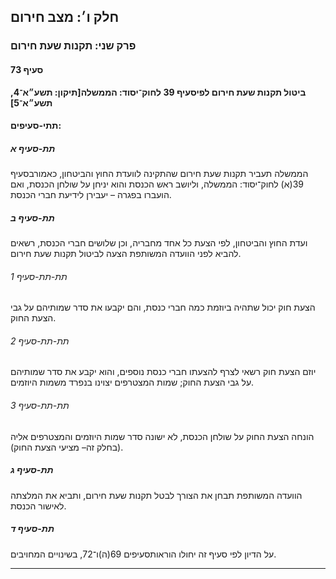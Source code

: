 ## חלק ו׳: מצב חירום

### פרק שני: תקנות שעת חירום

#### סעיף 73

**ביטול תקנות שעת חירום לפיסעיף 39 לחוק־יסוד: הממשלה[תיקון: תשע״א־4, תשע״א־5]**



#### תתי-סעיפים:

##### תת-סעיף א

הממשלה תעביר תקנות שעת חירום שהתקינה לוועדת החוץ והביטחון, כאמורבסעיף 39(א) לחוק־יסוד: הממשלה, וליושב ראש הכנסת והוא יניחן על שולחן הכנסת, ואם הועברו בפגרה – יעבירן לידיעת חברי הכנסת.

##### תת-סעיף ב

ועדת החוץ והביטחון, לפי הצעת כל אחד מחבריה, וכן שלושים חברי הכנסת, רשאים להביא לפני הוועדה המשותפת הצעה לביטול תקנות שעת חירום.

###### תת-תת-סעיף 1

הצעת חוק יכול שתהיה ביוזמת כמה חברי כנסת, והם יקבעו את סדר שמותיהם על גבי הצעת החוק.

###### תת-תת-סעיף 2

יוזם הצעת 
חוק רשאי לצרף להצעתו חברי כנסת נוספים, והוא יקבע את סדר שמותיהם על גבי 
הצעת החוק; שמות המצטרפים יצוינו בנפרד משמות היוזמים.

###### תת-תת-סעיף 3

הונחה הצעת החוק על שולחן הכנסת, לא ישונה סדר שמות היוזמים והמצטרפים אליה (בחלק זה– מציעי הצעת החוק).

##### תת-סעיף ג

הוועדה המשותפת תבחן את הצורך לבטל תקנות שעת חירום, ותביא את המלצתה לאישור הכנסת.

##### תת-סעיף ד

על הדיון לפי סעיף זה יחולו הוראותסעיפים 69(ה)ו־72, בשינויים המחויבים.

----

